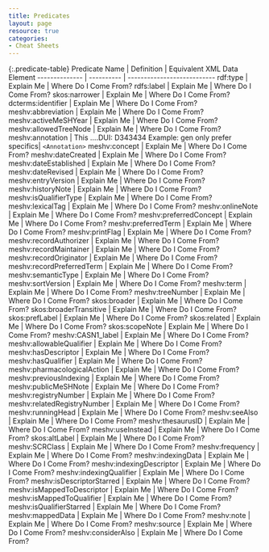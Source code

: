 ```yaml
---
title: Predicates
layout: page
resource: true
categories:
- Cheat Sheets
---
```


{:.predicate-table}
Predicate Name | Definition | Equivalent XML Data Element
-------------- | ---------- | ---------------------------
rdf:type | Explain Me | Where Do I Come From?
rdfs:label | Explain Me | Where Do I Come From?
skos:narrower | Explain Me | Where Do I Come From?
dcterms:identifier | Explain Me | Where Do I Come From?
meshv:abbreviation | Explain Me | Where Do I Come From?
meshv:activeMeSHYear | Explain Me | Where Do I Come From?
meshv:allowedTreeNode | Explain Me | Where Do I Come From?
meshv:annotation | This ....DUI: D343434 Example: gen only prefer specifics| ```<Annotation>```
meshv:concept | Explain Me | Where Do I Come From?
meshv:dateCreated | Explain Me | Where Do I Come From?
meshv:dateEstablished | Explain Me | Where Do I Come From?
meshv:dateRevised | Explain Me | Where Do I Come From?
meshv:entryVersion | Explain Me | Where Do I Come From?
meshv:historyNote | Explain Me | Where Do I Come From?
meshv:isQualifierType | Explain Me | Where Do I Come From?
meshv:lexicalTag | Explain Me | Where Do I Come From?
meshv:onlineNote | Explain Me | Where Do I Come From?
meshv:preferredConcept | Explain Me | Where Do I Come From?
meshv:preferredTerm | Explain Me | Where Do I Come From?
meshv:printFlag | Explain Me | Where Do I Come From?
meshv:recordAuthorizer | Explain Me | Where Do I Come From?
meshv:recordMaintainer | Explain Me | Where Do I Come From?
meshv:recordOriginator | Explain Me | Where Do I Come From?
meshv:recordPreferredTerm | Explain Me | Where Do I Come From?
meshv:semanticType | Explain Me | Where Do I Come From?
meshv:sortVersion | Explain Me | Where Do I Come From?
meshv:term | Explain Me | Where Do I Come From?
meshv:treeNumber | Explain Me | Where Do I Come From?
skos:broader | Explain Me | Where Do I Come From?
skos:broaderTransitive | Explain Me | Where Do I Come From?
skos:prefLabel | Explain Me | Where Do I Come From?
skos:related | Explain Me | Where Do I Come From?
skos:scopeNote | Explain Me | Where Do I Come From?
meshv:CASN1_label | Explain Me | Where Do I Come From?
meshv:allowableQualifier | Explain Me | Where Do I Come From?
meshv:hasDescriptor | Explain Me | Where Do I Come From?
meshv:hasQualifier | Explain Me | Where Do I Come From?
meshv:pharmacologicalAction | Explain Me | Where Do I Come From?
meshv:previousIndexing | Explain Me | Where Do I Come From?
meshv:publicMeSHNote | Explain Me | Where Do I Come From?
meshv:registryNumber | Explain Me | Where Do I Come From?
meshv:relatedRegistryNumber | Explain Me | Where Do I Come From?
meshv:runningHead | Explain Me | Where Do I Come From?
meshv:seeAlso | Explain Me | Where Do I Come From?
meshv:thesaurusID | Explain Me | Where Do I Come From?
meshv:useInstead | Explain Me | Where Do I Come From?
skos:altLabel | Explain Me | Where Do I Come From?
meshv:SCRClass | Explain Me | Where Do I Come From?
meshv:frequency | Explain Me | Where Do I Come From?
meshv:indexingData | Explain Me | Where Do I Come From?
meshv:indexingDescriptor | Explain Me | Where Do I Come From?
meshv:indexingQualifier | Explain Me | Where Do I Come From?
meshv:isDescriptorStarred | Explain Me | Where Do I Come From?
meshv:isMappedToDescriptor | Explain Me | Where Do I Come From?
meshv:isMappedToQualifier | Explain Me | Where Do I Come From?
meshv:isQualifierStarred | Explain Me | Where Do I Come From?
meshv:mappedData | Explain Me | Where Do I Come From?
meshv:note | Explain Me | Where Do I Come From?
meshv:source | Explain Me | Where Do I Come From?
meshv:considerAlso | Explain Me | Where Do I Come From?
